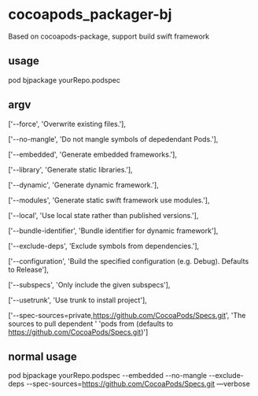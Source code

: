 # cocoapods_packager-bj

Based on cocoapods-package, support build swift framework

## usage

pod bjpackage yourRepo.podspec

## argv

['--force',     'Overwrite existing files.'],

['--no-mangle', 'Do not mangle symbols of depedendant Pods.'],

['--embedded',  'Generate embedded frameworks.'],

['--library',   'Generate static libraries.'],

['--dynamic',   'Generate dynamic framework.'],

['--modules',   'Generate static swift framework use modules.'],

['--local',     'Use local state rather than published versions.'],

['--bundle-identifier', 'Bundle identifier for dynamic framework'],

['--exclude-deps', 'Exclude symbols from dependencies.'],

['--configuration', 'Build the specified configuration (e.g. Debug). Defaults to Release'],

['--subspecs', 'Only include the given subspecs'],

['--usetrunk', 'Use trunk to install project'],

['--spec-sources=private,https://github.com/CocoaPods/Specs.git', 'The sources to pull dependent ' 'pods from (defaults to https://github.com/CocoaPods/Specs.git)']

## normal usage

pod bjpackage yourRepo.podspec --embedded --no-mangle --exclude-deps --spec-sources=https://github.com/CocoaPods/Specs.git —verbose
